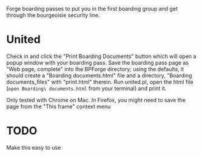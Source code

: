 Forge boarding passes to put you in the first boarding group and get through
the bourgeoisie security line.

# United
Check in and click the "Print Boarding Documents" button which will open a
popup window with your boarding pass.  Save the boarding pass page as
"Web page, complete" into the BPForge directory; using the defaults, it
should create a "Boarding documents.html" file and a directory,
"Boarding documents_files" with "print.html" therein.  Run united.pl,
open the html file (`open Boarding\ documents.html` from your terminal)
and print it.

Only tested with Chrome on Mac.  In Firefox, you might need to save the page
from the "This frame" context menu

# TODO
Make this easy to use
